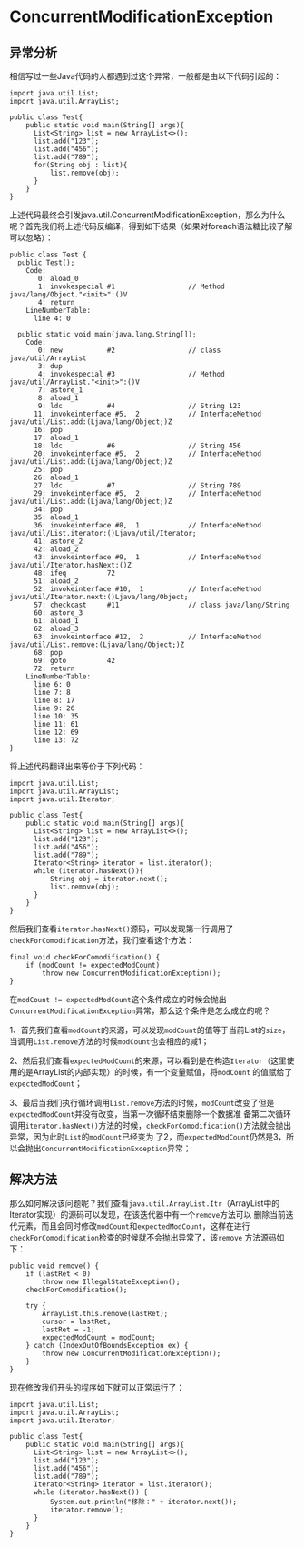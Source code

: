 # ConcurrentModificationException
## 异常分析
相信写过一些Java代码的人都遇到过这个异常，一般都是由以下代码引起的：
```
import java.util.List;
import java.util.ArrayList;

public class Test{
    public static void main(String[] args){
      List<String> list = new ArrayList<>();
      list.add("123");
      list.add("456");
      list.add("789");
      for(String obj : list){
          list.remove(obj);
      }
    }
}
```
上述代码最终会引发java.util.ConcurrentModificationException，那么为什么呢？首先我们将上述代码反编译，得到如下结果（如果对foreach语法糖比较了解可以忽略）：
```
public class Test {
  public Test();
    Code:
       0: aload_0
       1: invokespecial #1                  // Method java/lang/Object."<init>":()V
       4: return
    LineNumberTable:
      line 4: 0

  public static void main(java.lang.String[]);
    Code:
       0: new           #2                  // class java/util/ArrayList
       3: dup
       4: invokespecial #3                  // Method java/util/ArrayList."<init>":()V
       7: astore_1
       8: aload_1
       9: ldc           #4                  // String 123
      11: invokeinterface #5,  2            // InterfaceMethod java/util/List.add:(Ljava/lang/Object;)Z
      16: pop
      17: aload_1
      18: ldc           #6                  // String 456
      20: invokeinterface #5,  2            // InterfaceMethod java/util/List.add:(Ljava/lang/Object;)Z
      25: pop
      26: aload_1
      27: ldc           #7                  // String 789
      29: invokeinterface #5,  2            // InterfaceMethod java/util/List.add:(Ljava/lang/Object;)Z
      34: pop
      35: aload_1
      36: invokeinterface #8,  1            // InterfaceMethod java/util/List.iterator:()Ljava/util/Iterator;
      41: astore_2
      42: aload_2
      43: invokeinterface #9,  1            // InterfaceMethod java/util/Iterator.hasNext:()Z
      48: ifeq          72
      51: aload_2
      52: invokeinterface #10,  1           // InterfaceMethod java/util/Iterator.next:()Ljava/lang/Object;
      57: checkcast     #11                 // class java/lang/String
      60: astore_3
      61: aload_1
      62: aload_3
      63: invokeinterface #12,  2           // InterfaceMethod java/util/List.remove:(Ljava/lang/Object;)Z
      68: pop
      69: goto          42
      72: return
    LineNumberTable:
      line 6: 0
      line 7: 8
      line 8: 17
      line 9: 26
      line 10: 35
      line 11: 61
      line 12: 69
      line 13: 72
}
```
将上述代码翻译出来等价于下列代码：
```
import java.util.List;
import java.util.ArrayList;
import java.util.Iterator;

public class Test{
    public static void main(String[] args){
      List<String> list = new ArrayList<>();
      list.add("123");
      list.add("456");
      list.add("789");
      Iterator<String> iterator = list.iterator();
      while (iterator.hasNext()){
          String obj = iterator.next();
          list.remove(obj);
      }
    }
}
```
然后我们查看`iterator.hasNext()`源码，可以发现第一行调用了`checkForComodification`方法，我们查看这个方法：

```
final void checkForComodification() {
    if (modCount != expectedModCount)
        throw new ConcurrentModificationException();
}
```
在`modCount != expectedModCount`这个条件成立的时候会抛出`ConcurrentModificationException`异常，那么这个条件是怎么成立的呢？

1、首先我们查看`modCount`的来源，可以发现`modCount`的值等于当前List的`size`，当调用`List.remove`方法的时候`modCount`也会相应的减1；

2、然后我们查看`expectedModCount`的来源，可以看到是在构造`Iterator`（这里使用的是ArrayList的内部实现）的时候，有一个变量赋值，将`modCount`
的值赋给了`expectedModCount`；

3、最后当我们执行循环调用`List.remove`方法的时候，`modCount`改变了但是`expectedModCount`并没有改变，当第一次循环结束删除一个数据准
备第二次循环调用`iterator.hasNext()`方法的时候，`checkForComodification()`方法就会抛出异常，因为此时`List`的`modCount`已经变为
了2，而`expectedModCount`仍然是3，所以会抛出`ConcurrentModificationException`异常；

## 解决方法
那么如何解决该问题呢？我们查看`java.util.ArrayList.Itr`（ArrayList中的Iterator实现）的源码可以发现，在该迭代器中有一个`remove`方法可以
删除当前迭代元素，而且会同时修改`modCount`和`expectedModCount`，这样在进行`checkForComodification`检查的时候就不会抛出异常了，该`remove`
方法源码如下：
```
public void remove() {
    if (lastRet < 0)
        throw new IllegalStateException();
    checkForComodification();

    try {
        ArrayList.this.remove(lastRet);
        cursor = lastRet;
        lastRet = -1;
        expectedModCount = modCount;
    } catch (IndexOutOfBoundsException ex) {
        throw new ConcurrentModificationException();
    }
}
```
现在修改我们开头的程序如下就可以正常运行了：
```
import java.util.List;
import java.util.ArrayList;
import java.util.Iterator;

public class Test{
    public static void main(String[] args){
      List<String> list = new ArrayList<>();
      list.add("123");
      list.add("456");
      list.add("789");
      Iterator<String> iterator = list.iterator();
      while (iterator.hasNext()) {
          System.out.println("移除：" + iterator.next());
          iterator.remove();
      }
    }
}
```